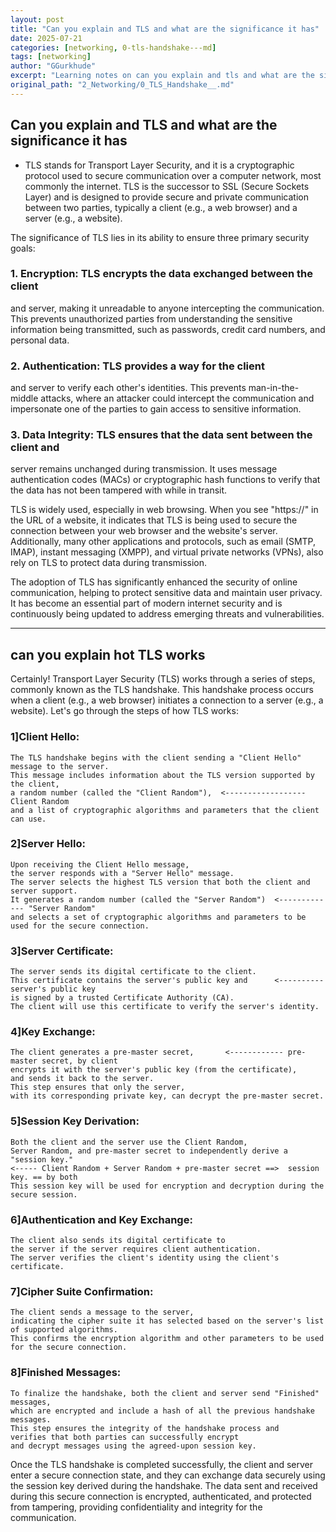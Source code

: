 ```yaml
---
layout: post
title: "Can you explain and TLS and what are the significance it has"
date: 2025-07-21
categories: [networking, 0-tls-handshake---md]
tags: [networking]
author: "GGurkhude"
excerpt: "Learning notes on can you explain and tls and what are the significance it has"
original_path: "2_Networking/0_TLS_Handshake__.md"
---
```


## Can you explain and TLS and what are the significance it has

- TLS stands for Transport Layer Security,
and it is a cryptographic protocol used to secure communication over a computer network,
most commonly the internet. TLS is the successor to SSL (Secure Sockets Layer)
and is designed to provide secure and private communication between two parties,
typically a client (e.g., a web browser) and a server (e.g., a website).

The significance of TLS lies in its ability to ensure three primary security goals:

### 1. Encryption: TLS encrypts the data exchanged between the client
and server, making it unreadable to anyone intercepting the communication. 
This prevents unauthorized parties from understanding the sensitive information being transmitted,
such as passwords, credit card numbers, and personal data.

### 2. Authentication: TLS provides a way for the client 
and server to verify each other's identities. This prevents man-in-the-middle attacks,
where an attacker could intercept the communication and
impersonate one of the parties to gain access to sensitive information.

### 3. Data Integrity: TLS ensures that the data sent between the client and 
server remains unchanged during transmission. 
It uses message authentication codes (MACs) or cryptographic hash functions 
to verify that the data has not been tampered with while in transit.

TLS is widely used, especially in web browsing.
When you see "https://" in the URL of a website,
it indicates that TLS is being used to secure the connection between your web browser 
and the website's server. 
Additionally, many other applications and protocols, 
such as email (SMTP, IMAP), instant messaging (XMPP), and virtual private networks (VPNs), 
also rely on TLS to protect data during transmission.

The adoption of TLS has significantly enhanced the security of online communication, 
helping to protect sensitive data and maintain user privacy. 
It has become an essential part of modern internet security and 
is continuously being updated to address emerging threats and vulnerabilities.




----------------------------------------------------------------------------------

## can you explain hot TLS works

Certainly! Transport Layer Security (TLS) works through a series of steps,
commonly known as the TLS handshake.
This handshake process occurs when a client (e.g., a web browser) 
initiates a connection to a server (e.g., a website). 
Let's go through the steps of how TLS works:

### 1]Client Hello: 
```text
The TLS handshake begins with the client sending a "Client Hello" message to the server.
This message includes information about the TLS version supported by the client,
a random number (called the "Client Random"),  <------------------ Client Random
and a list of cryptographic algorithms and parameters that the client can use.
```

### 2]Server Hello: 
```text
Upon receiving the Client Hello message,
the server responds with a "Server Hello" message. 
The server selects the highest TLS version that both the client and server support. 
It generates a random number (called the "Server Random")  <------------- "Server Random"
and selects a set of cryptographic algorithms and parameters to be used for the secure connection.
```

### 3]Server Certificate: 
```text
The server sends its digital certificate to the client. 
This certificate contains the server's public key and      <----------  server's public key
is signed by a trusted Certificate Authority (CA). 
The client will use this certificate to verify the server's identity.
```

### 4]Key Exchange: 
```text
The client generates a pre-master secret,       <------------ pre-master secret, by client
encrypts it with the server's public key (from the certificate),  
and sends it back to the server. 
This step ensures that only the server, 
with its corresponding private key, can decrypt the pre-master secret.
```

### 5]Session Key Derivation: 
```text
Both the client and the server use the Client Random,          
Server Random, and pre-master secret to independently derive a "session key."  
<----- Client Random + Server Random + pre-master secret ==>  session key. == by both
This session key will be used for encryption and decryption during the secure session.
```

### 6]Authentication and Key Exchange: 
```text
The client also sends its digital certificate to 
the server if the server requires client authentication. 
The server verifies the client's identity using the client's certificate.
```

### 7]Cipher Suite Confirmation: 
```text
The client sends a message to the server, 
indicating the cipher suite it has selected based on the server's list of supported algorithms. 
This confirms the encryption algorithm and other parameters to be used for the secure connection.
```

### 8]Finished Messages: 
```text
To finalize the handshake, both the client and server send "Finished" messages, 
which are encrypted and include a hash of all the previous handshake messages. 
This step ensures the integrity of the handshake process and 
verifies that both parties can successfully encrypt
and decrypt messages using the agreed-upon session key.
```

Once the TLS handshake is completed successfully, 
the client and server enter a secure connection state, and 
they can exchange data securely using the session key derived during the handshake. 
The data sent and received during this secure connection is encrypted, 
authenticated, and protected from tampering, 
providing confidentiality and integrity for the communication.




